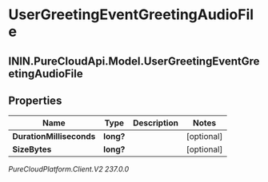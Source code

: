 # UserGreetingEventGreetingAudioFile

## ININ.PureCloudApi.Model.UserGreetingEventGreetingAudioFile

## Properties

|Name | Type | Description | Notes|
|------------ | ------------- | ------------- | -------------|
| **DurationMilliseconds** | **long?** |  | [optional] |
| **SizeBytes** | **long?** |  | [optional] |



_PureCloudPlatform.Client.V2 237.0.0_

